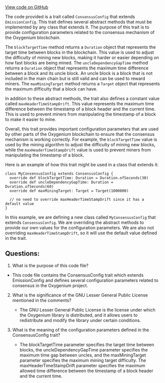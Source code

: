 [View code on GitHub](https://github.com/oxygenium/oxygenium/protocol/src/main/scala/org/oxygenium/protocol/config/ConsensusConfig.scala)

The code provided is a trait called `ConsensusConfig` that extends `EmissionConfig`. This trait defines several abstract methods that must be implemented by any class that extends it. The purpose of this trait is to provide configuration parameters related to the consensus mechanism of the Oxygenium blockchain.

The `blockTargetTime` method returns a `Duration` object that represents the target time between blocks in the blockchain. This value is used to adjust the difficulty of mining new blocks, making it harder or easier depending on how fast blocks are being mined. The `uncleDependencyGapTime` method returns a `Duration` object that represents the maximum time difference between a block and its uncle block. An uncle block is a block that is not included in the main chain but is still valid and can be used to reward miners. The `maxMiningTarget` method returns a `Target` object that represents the maximum difficulty that a block can have.

In addition to these abstract methods, the trait also defines a constant value called `maxHeaderTimeStampDrift`. This value represents the maximum time difference between the timestamp of a block header and the current time. This is used to prevent miners from manipulating the timestamp of a block to make it easier to mine.

Overall, this trait provides important configuration parameters that are used by other parts of the Oxygenium blockchain to ensure that the consensus mechanism is working correctly. For example, the `blockTargetTime` value is used by the mining algorithm to adjust the difficulty of mining new blocks, while the `maxHeaderTimeStampDrift` value is used to prevent miners from manipulating the timestamp of a block. 

Here is an example of how this trait might be used in a class that extends it:

```
class MyConsensusConfig extends ConsensusConfig {
  override def blockTargetTime: Duration = Duration.ofSeconds(30)
  override def uncleDependencyGapTime: Duration = Duration.ofSeconds(60)
  override def maxMiningTarget: Target = Target(1000000)

  // no need to override maxHeaderTimeStampDrift since it has a default value
}
```

In this example, we are defining a new class called `MyConsensusConfig` that extends `ConsensusConfig`. We are overriding the abstract methods to provide our own values for the configuration parameters. We are also not overriding `maxHeaderTimeStampDrift`, so it will use the default value defined in the trait.
## Questions: 
 1. What is the purpose of this code file?
   - This code file contains the ConsensusConfig trait which extends EmissionConfig and defines several configuration parameters related to consensus in the Oxygenium project.

2. What is the significance of the GNU Lesser General Public License mentioned in the comments?
   - The GNU Lesser General Public License is the license under which the Oxygenium library is distributed, and it allows users to redistribute and modify the library under certain conditions.

3. What is the meaning of the configuration parameters defined in the ConsensusConfig trait?
   - The blockTargetTime parameter specifies the target time between blocks, the uncleDependencyGapTime parameter specifies the maximum time gap between uncles, and the maxMiningTarget parameter specifies the maximum mining target difficulty. The maxHeaderTimeStampDrift parameter specifies the maximum allowed time difference between the timestamp of a block header and the current time.